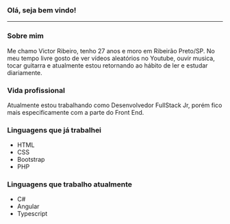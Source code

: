 ### Olá, seja bem vindo!
---
### Sobre mim
Me chamo Victor Ribeiro, tenho 27 anos e moro em Ribeirão Preto/SP. No meu tempo livre gosto de ver vídeos aleatórios no Youtube, ouvir musica, tocar guitarra e atualmente estou retornando ao hábito de ler e estudar diariamente.

### Vida profissional
Atualmente estou trabalhando como Desenvolvedor FullStack Jr, porém fico mais especificamente com a parte do Front End.

### Linguagens que já trabalhei
* HTML
* CSS
* Bootstrap
* PHP

### Linguagens que trabalho atualmente
* C#
* Angular
* Typescript



